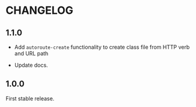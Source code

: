 # CHANGELOG

## 1.1.0

- Add `autoroute-create` functionality to create class file from HTTP verb and
  URL path

- Update docs.

## 1.0.0

First stable release.
